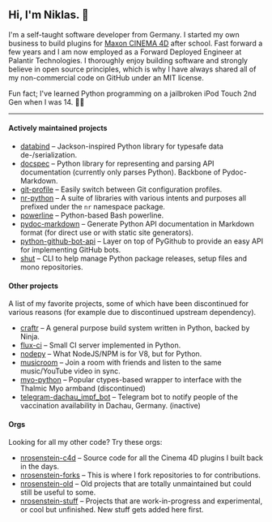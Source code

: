 ## Hi, I'm Niklas. 👋

I'm a self-taught software developer from Germany. I started my own business to build plugins for [Maxon CINEMA 4D](https://www.maxon.net/en/) after school. Fast forward a few years and I am now employed as a Forward Deployed Engineer at Palantir Technologies. I thoroughly enjoy building software and strongly believe in open source principles, which is why I have always shared all of my non-commercial code on GitHub under an MIT license.

Fun fact; I've learned Python programming on a jailbroken iPod Touch 2nd Gen when I was 14. 🤷‍♂️

---

#### Actively maintained projects

* [databind](https://github.com/NiklasRosenstein/databind) &ndash; Jackson-inspired Python library for typesafe data de-/serialization.
* [docspec](https://github.com/NiklasRosenstein/databind) &ndash; Python library for representing and parsing API documentation (currently only parses Python). Backbone of Pydoc-Markdown.
* [git-profile](https://github.com/NiklasRosenstein/git-profile) &ndash; Easily switch between Git configuration profiles.
* [nr-python](https://github.com/NiklasRosenstein/nr-python) &ndash; A suite of libraries with various intents and purposes all prefixed under the `nr` namespace package.
* [powerline](https://github.com/NiklasRosenstein/powerline) &ndash; Python-based Bash powerline.
* [pydoc-markdown](https://github.com/NiklasRosenstein/pydoc-markdown) &ndash; Generate Python API documentation in Markdown format (for direct use or with static site generators).
* [python-github-bot-api](https://github.com/NiklasRosenstein/python-github-bot-api) &ndash; Layer on top of PyGithub to provide an easy API for implementing GitHub bots.
* [shut](https://github.com/NiklasRosenstein/shut) &ndash; CLI to help manage Python package releases, setup files and mono repositories.

#### Other projects

A list of my favorite projects, some of which have been discontinued for various reasons (for example due to discontinued upstream dependency).

* [craftr](https://github.com/craftr-build/craftr) &ndash; A general purpose build system written in Python, backed by Ninja.
* [flux-ci](https://github.com/nrosenstein-stuff/flux-ci) &ndash; Small CI server implemented in Python.
* [nodepy](https://github.com/nodepy) &ndash; What NodeJS/NPM is for V8, but for Python.
* [musicroom](https://github.com/nrosenstein-stuff/musicroom) &ndash; Join a room with friends and listen to the same music/YouTube video in sync.
* [myo-python](https://github.com/nrosenstein-stuff/myo-python) &ndash; Popular ctypes-based wrapper to interface with the Thalmic Myo armband (discontinued)
* [telegram-dachau_impf_bot](https://github.com/nrosenstein-stuff/telegram-dachau_impf_bot) &ndash; Telegram bot to notify people of the vaccination availability in Dachau, Germany. (inactive)

#### Orgs

Looking for all my other code? Try these orgs:

* [nrosenstein-c4d](https://github.com/nrosenstein-c4d) &ndash; Source code for all the Cinema 4D plugins I built back in the days.
* [nrosenstein-forks](https://github.com/nrosenstein-forks) &ndash; This is where I fork repositories to for contributions.
* [nrosenstein-old](https://github.com/nrosenstein-old) &ndash; Old projects that are totally unmaintained but could still be useful to some.
* [nrosenstein-stuff](https://github.com/nrosenstein-stuff) &ndash; Projects that are work-in-progress and experimental, or cool but unfinished. New stuff gets added here first.
